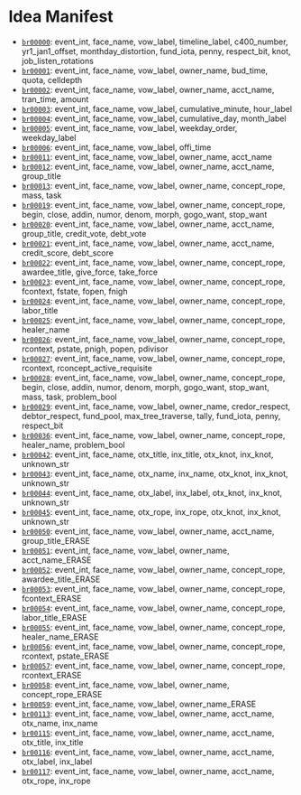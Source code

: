 # Idea Manifest

- [`br00000`](ideas/br00000.md): event_int, face_name, vow_label, timeline_label, c400_number, yr1_jan1_offset, monthday_distortion, fund_iota, penny, respect_bit, knot, job_listen_rotations
- [`br00001`](ideas/br00001.md): event_int, face_name, vow_label, owner_name, bud_time, quota, celldepth
- [`br00002`](ideas/br00002.md): event_int, face_name, vow_label, owner_name, acct_name, tran_time, amount
- [`br00003`](ideas/br00003.md): event_int, face_name, vow_label, cumulative_minute, hour_label
- [`br00004`](ideas/br00004.md): event_int, face_name, vow_label, cumulative_day, month_label
- [`br00005`](ideas/br00005.md): event_int, face_name, vow_label, weekday_order, weekday_label
- [`br00006`](ideas/br00006.md): event_int, face_name, vow_label, offi_time
- [`br00011`](ideas/br00011.md): event_int, face_name, vow_label, owner_name, acct_name
- [`br00012`](ideas/br00012.md): event_int, face_name, vow_label, owner_name, acct_name, group_title
- [`br00013`](ideas/br00013.md): event_int, face_name, vow_label, owner_name, concept_rope, mass, task
- [`br00019`](ideas/br00019.md): event_int, face_name, vow_label, owner_name, concept_rope, begin, close, addin, numor, denom, morph, gogo_want, stop_want
- [`br00020`](ideas/br00020.md): event_int, face_name, vow_label, owner_name, acct_name, group_title, credit_vote, debt_vote
- [`br00021`](ideas/br00021.md): event_int, face_name, vow_label, owner_name, acct_name, credit_score, debt_score
- [`br00022`](ideas/br00022.md): event_int, face_name, vow_label, owner_name, concept_rope, awardee_title, give_force, take_force
- [`br00023`](ideas/br00023.md): event_int, face_name, vow_label, owner_name, concept_rope, fcontext, fstate, fopen, fnigh
- [`br00024`](ideas/br00024.md): event_int, face_name, vow_label, owner_name, concept_rope, labor_title
- [`br00025`](ideas/br00025.md): event_int, face_name, vow_label, owner_name, concept_rope, healer_name
- [`br00026`](ideas/br00026.md): event_int, face_name, vow_label, owner_name, concept_rope, rcontext, pstate, pnigh, popen, pdivisor
- [`br00027`](ideas/br00027.md): event_int, face_name, vow_label, owner_name, concept_rope, rcontext, rconcept_active_requisite
- [`br00028`](ideas/br00028.md): event_int, face_name, vow_label, owner_name, concept_rope, begin, close, addin, numor, denom, morph, gogo_want, stop_want, mass, task, problem_bool
- [`br00029`](ideas/br00029.md): event_int, face_name, vow_label, owner_name, credor_respect, debtor_respect, fund_pool, max_tree_traverse, tally, fund_iota, penny, respect_bit
- [`br00036`](ideas/br00036.md): event_int, face_name, vow_label, owner_name, concept_rope, healer_name, problem_bool
- [`br00042`](ideas/br00042.md): event_int, face_name, otx_title, inx_title, otx_knot, inx_knot, unknown_str
- [`br00043`](ideas/br00043.md): event_int, face_name, otx_name, inx_name, otx_knot, inx_knot, unknown_str
- [`br00044`](ideas/br00044.md): event_int, face_name, otx_label, inx_label, otx_knot, inx_knot, unknown_str
- [`br00045`](ideas/br00045.md): event_int, face_name, otx_rope, inx_rope, otx_knot, inx_knot, unknown_str
- [`br00050`](ideas/br00050.md): event_int, face_name, vow_label, owner_name, acct_name, group_title_ERASE
- [`br00051`](ideas/br00051.md): event_int, face_name, vow_label, owner_name, acct_name_ERASE
- [`br00052`](ideas/br00052.md): event_int, face_name, vow_label, owner_name, concept_rope, awardee_title_ERASE
- [`br00053`](ideas/br00053.md): event_int, face_name, vow_label, owner_name, concept_rope, fcontext_ERASE
- [`br00054`](ideas/br00054.md): event_int, face_name, vow_label, owner_name, concept_rope, labor_title_ERASE
- [`br00055`](ideas/br00055.md): event_int, face_name, vow_label, owner_name, concept_rope, healer_name_ERASE
- [`br00056`](ideas/br00056.md): event_int, face_name, vow_label, owner_name, concept_rope, rcontext, pstate_ERASE
- [`br00057`](ideas/br00057.md): event_int, face_name, vow_label, owner_name, concept_rope, rcontext_ERASE
- [`br00058`](ideas/br00058.md): event_int, face_name, vow_label, owner_name, concept_rope_ERASE
- [`br00059`](ideas/br00059.md): event_int, face_name, vow_label, owner_name_ERASE
- [`br00113`](ideas/br00113.md): event_int, face_name, vow_label, owner_name, acct_name, otx_name, inx_name
- [`br00115`](ideas/br00115.md): event_int, face_name, vow_label, owner_name, acct_name, otx_title, inx_title
- [`br00116`](ideas/br00116.md): event_int, face_name, vow_label, owner_name, acct_name, otx_label, inx_label
- [`br00117`](ideas/br00117.md): event_int, face_name, vow_label, owner_name, acct_name, otx_rope, inx_rope